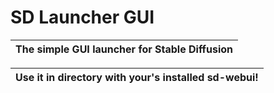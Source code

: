 # SD Launcher GUI

| The simple GUI launcher for Stable Diffusion|
| ----------------------------------------------------|

| Use it in directory with your's installed sd-webui! |
| ----------------------------------------------------|
